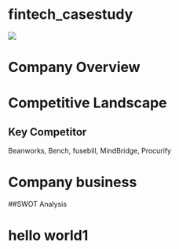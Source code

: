 # fintech_casestudy
![](https://user-images.githubusercontent.com/93271652/140618348-4dc049ed-04dc-4949-a489-ef4edac6cf65.png)
# Company Overview


# Competitive Landscape
## Key Competitor
Beanworks, Bench, fusebill, MindBridge, Procurify

# Company business
##SWOT Analysis
# hello world1
